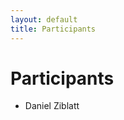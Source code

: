 ```yaml
---
layout: default
title: Participants
---
```


<div class="post">
	<h1 class="pageTitle">Participants</h1>
	<ul>
		<li>Daniel Ziblatt</li>
  	</ul>
</div>
